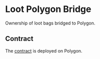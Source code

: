 # Loot Polygon Bridge

Ownership of loot bags bridged to Polygon.

## Contract

The [contract]("https://polygonscan.com/address/0x546773aeea1eace2681ef477b4e1936a4bf927cd#code") is deployed on Polygon.
